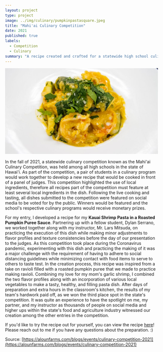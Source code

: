 ```yaml
---
layout: project
type: project
image: ../img/culinary/pumpkinpastasquare.jpeg
title: "Mahi'ai Culinary Competition"
date: 2021
published: true
labels:
  - Competition
  - Culinary
summary: "A recipe created and crafted for a statewide high school culinary competition."
---
```


<img class="img-fluid" src="../img/culinary/pumpkinpasta.jpeg">

In the fall of 2021, a statewide culinary competition known as the Mahi'ai Culinary Competition, was held among all high schools in the state of Hawai'i. As part of the competition, a pair of students in a culinary program would work together to develop a new recipe that would be cooked in front of a panel of judges. This competition highlighted the use of local ingredients, therefore all recipes part of the competition must feature at least several local ingredients in the dish. Following the live cooking and tasting, all dishes submitted to the competition were featured on social media to be voted for by the public. Winners would be featured and the school's respective culinary programs would receive monetary prizes.

For my entry, I developed a recipe for my **Kauai Shrimp Pasta in a Roasted Pumpkin Puree Sauce**. Partnering up with a fellow student, Dylan Serrano, we worked together along with my instructor, Mr. Lars Mitsuda, on practicing the execution of this dish while making minor adjustments to flavor profiles and texture consistencies before the day of our presentation to the judges. As this competition took place during the Coronavirus pandemic, experimenting with this dish and practicing the making of it was a major challenge with the requirement of having to adhere to social distancing guidelines while minimizing contact with food items to serve to others to taste test. In the creation process, this recipe was inspired from a take on ravioli filled with a roasted pumpkin puree that we made to practice making ravioli. Combining my love for my mom's garlic shrimp, I combined the two flavor profiles along with an incorporation of various local vegetables to make a tasty, healthy, and filling pasta dish. After days of preparation and extra hours in the classroom's kitchen, the results of my team's hardwork paid off, as we won the third place spot in the state's competition. It was quite an experience to have the spotlight on me, my partner, and my instructor as thousands of people on social media and higher ups within the state's food and agriculture industry witnessed our creation among the other entries in the competition.

If you'd like to try the recipe out for yourself, you can view the recipe [here](https://alounfarms.com/blogs/recipes/kauai-shrimp-pasta-in-a-roasted-pumpkin-puree-sauce)! Please reach out to me if you have any questions about the preparation. :)

Source: [https://alounfarms.com/blogs/events/culinary-competition-2021](https://alounfarms.com/blogs/events/culinary-competition-2021)
